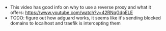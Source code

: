 - This video has good info on why to use a reverse proxy and what it offers: https://www.youtube.com/watch?v=42RNqGdpELE
- TODO: figure out how adguard works, it seems like it's sending blocked domains to localhost and traefik is
  intercepting them
